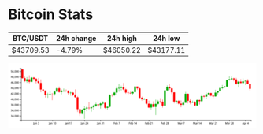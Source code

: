 # Bitcoin Stats

BTC/USDT|24h change|24h high|24h low|
|---|---|---|---|
|$43709.53|-4.79%|$46050.22|$43177.11|

<img src="./chart.svg">
